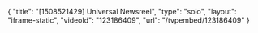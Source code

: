 {
    "title": "[1508521429] Universal Newsreel",
    "type": "solo",
    "layout": "iframe-static",
    "videoId": "123186409",
    "url": "\/tvpembed\/123186409"
}